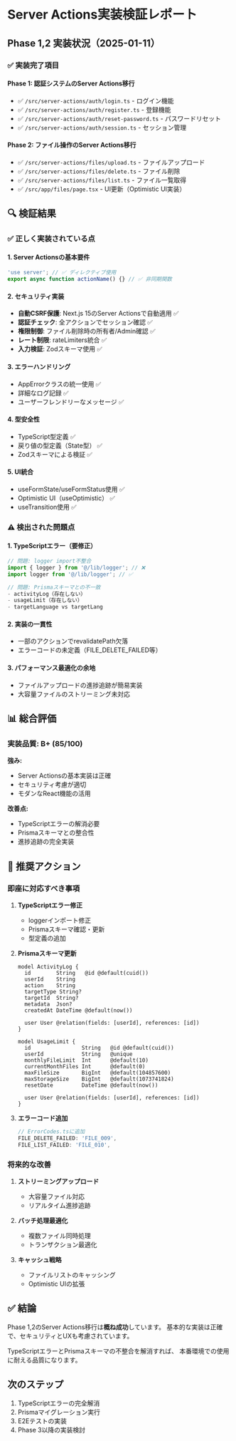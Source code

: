 # Server Actions実装検証レポート

## Phase 1,2 実装状況（2025-01-11）

### ✅ 実装完了項目

#### Phase 1: 認証システムのServer Actions移行
- ✅ `/src/server-actions/auth/login.ts` - ログイン機能
- ✅ `/src/server-actions/auth/register.ts` - 登録機能  
- ✅ `/src/server-actions/auth/reset-password.ts` - パスワードリセット
- ✅ `/src/server-actions/auth/session.ts` - セッション管理

#### Phase 2: ファイル操作のServer Actions移行
- ✅ `/src/server-actions/files/upload.ts` - ファイルアップロード
- ✅ `/src/server-actions/files/delete.ts` - ファイル削除
- ✅ `/src/server-actions/files/list.ts` - ファイル一覧取得
- ✅ `/src/app/files/page.tsx` - UI更新（Optimistic UI実装）

## 🔍 検証結果

### ✅ 正しく実装されている点

#### 1. Server Actionsの基本要件
```typescript
'use server'; // ✅ ディレクティブ使用
export async function actionName() {} // ✅ 非同期関数
```

#### 2. セキュリティ実装
- **自動CSRF保護**: Next.js 15のServer Actionsで自動適用 ✅
- **認証チェック**: 全アクションでセッション確認 ✅
- **権限制御**: ファイル削除時の所有者/Admin確認 ✅
- **レート制限**: rateLimiters統合 ✅
- **入力検証**: Zodスキーマ使用 ✅

#### 3. エラーハンドリング
- AppErrorクラスの統一使用 ✅
- 詳細なログ記録 ✅
- ユーザーフレンドリーなメッセージ ✅

#### 4. 型安全性
- TypeScript型定義 ✅
- 戻り値の型定義（State型） ✅
- Zodスキーマによる検証 ✅

#### 5. UI統合
- useFormState/useFormStatus使用 ✅
- Optimistic UI（useOptimistic） ✅
- useTransition使用 ✅

### ⚠️ 検出された問題点

#### 1. TypeScriptエラー（要修正）
```typescript
// 問題: logger import不整合
import { logger } from '@/lib/logger'; // ❌
import logger from '@/lib/logger'; // ✅

// 問題: Prismaスキーマとの不一致
- activityLog（存在しない）
- usageLimit（存在しない）
- targetLanguage vs targetLang
```

#### 2. 実装の一貫性
- 一部のアクションでrevalidatePath欠落
- エラーコードの未定義（FILE_DELETE_FAILED等）

#### 3. パフォーマンス最適化の余地
- ファイルアップロードの進捗追跡が簡易実装
- 大容量ファイルのストリーミング未対応

## 📊 総合評価

### 実装品質: B+ (85/100)

**強み:**
- Server Actionsの基本実装は正確
- セキュリティ考慮が適切
- モダンなReact機能の活用

**改善点:**
- TypeScriptエラーの解消必要
- Prismaスキーマとの整合性
- 進捗追跡の完全実装

## 🔧 推奨アクション

### 即座に対応すべき事項

1. **TypeScriptエラー修正**
   - loggerインポート修正
   - Prismaスキーマ確認・更新
   - 型定義の追加

2. **Prismaスキーマ更新**
   ```prisma
   model ActivityLog {
     id        String   @id @default(cuid())
     userId    String
     action    String
     targetType String?
     targetId  String?
     metadata  Json?
     createdAt DateTime @default(now())
     
     user User @relation(fields: [userId], references: [id])
   }
   
   model UsageLimit {
     id                String   @id @default(cuid())
     userId            String   @unique
     monthlyFileLimit  Int      @default(10)
     currentMonthFiles Int      @default(0)
     maxFileSize       BigInt   @default(104857600)
     maxStorageSize    BigInt   @default(1073741824)
     resetDate         DateTime @default(now())
     
     user User @relation(fields: [userId], references: [id])
   }
   ```

3. **エラーコード追加**
   ```typescript
   // ErrorCodes.tsに追加
   FILE_DELETE_FAILED: 'FILE_009',
   FILE_LIST_FAILED: 'FILE_010',
   ```

### 将来的な改善

1. **ストリーミングアップロード**
   - 大容量ファイル対応
   - リアルタイム進捗追跡

2. **バッチ処理最適化**
   - 複数ファイル同時処理
   - トランザクション最適化

3. **キャッシュ戦略**
   - ファイルリストのキャッシング
   - Optimistic UIの拡張

## ✅ 結論

Phase 1,2のServer Actions移行は**概ね成功**しています。
基本的な実装は正確で、セキュリティとUXも考慮されています。

TypeScriptエラーとPrismaスキーマの不整合を解消すれば、
本番環境での使用に耐える品質になります。

## 次のステップ

1. TypeScriptエラーの完全解消
2. Prismaマイグレーション実行
3. E2Eテストの実装
4. Phase 3以降の実装検討